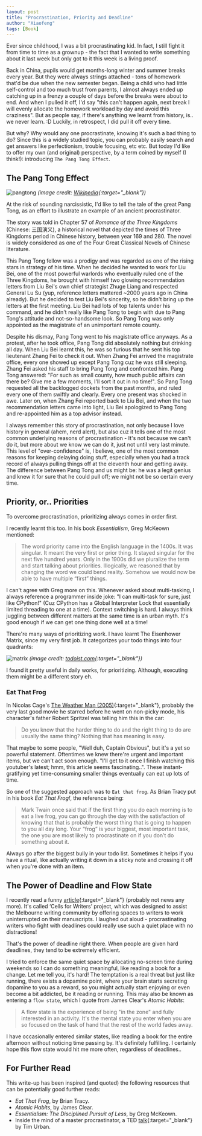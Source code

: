 ```yaml
---
layout: post
title: "Procrastination, Priority and Deadline"
author: "Xiaofeng"
tags: [Book]
---
```


Ever since childhood, I was a bit procrastinating kid. In fact, I still fight it from time to time as a grownup - the fact that I wanted to write something about it last week but only got to it this week is a living proof.

Back in China, pupils would get months-long winter and summer breaks every year. But they were always strings attached - tons of homework that'd be due when the new semester began. Being a child who had little self-control and too much trust from parents, I almost always ended up catching up in a frenzy a couple of days before the breaks were about to end. And when I pulled it off, I'd say "this can't happen again, next break I will evenly allocate the homework workload by day and avoid this craziness". But as people say, if there's anything we learnt from history, is.. we never learn. :D Luckily, in retrospect, I did pull it off every time.

But why? Why would any one procrastinate, knowing it's such a bad thing to do? Since this is a widely studied topic, you can probably easily search and get answers like perfectionism, trouble focusing, etc etc. But today I'd like to offer my own (and original) perspective, by a term coined by myself (I think!): introducing `The Pang Tong Effect`.

## The Pang Tong Effect  

![pangtong](../assets/images/20210306/PangTong.jpg)
*(image credit: [Wikipedia](https://en.wikipedia.org/wiki/File:PangTong.jpg){:target="_blank"})*

At the risk of sounding narcissistic, I'd like to tell the tale of the great Pang Tong, as an effort to illustrate an example of an ancient procrastinator.

The story was told in Chapter 57 of *Romance of the Three Kingdoms* (Chinese: 三国演义), a historical novel that depicted the times of Three Kingdoms period in Chinese history, between year 169 and 280. The novel is widely considered as one of the Four Great Classical Novels of Chinese literature.

This Pang Tong fellow was a prodigy and was regarded as one of the rising stars in strategy of his time. When he decided he wanted to work for Liu Bei, one of the most powerful warlords who eventually ruled one of the Three Kingdoms, he brought with himself two glowing recommendation letters from Liu Bei's own chief strategist Zhuge Liang and respected General Lu Su (yup, reference letters mattered ~2000 years ago in China already). But he decided to test Liu Bei's sincerity, so he didn't bring up the letters at the first meeting. Liu Bei had lots of top talents under his command, and he didn't really like Pang Tong to begin with due to Pang Tong's attitude and not-so-handsome look. So Pang Tong was only appointed as the magistrate of an unimportant remote county.

Despite his dismay, Pang Tong went to his magistrate office anyways. As a protest, after he took office, Pang Tong did absolutely nothing but drinking all day. When Liu Bei learnt this, he was so furious that he sent his top lieutenant Zhang Fei to check it out. When Zhang Fei arrived the magistrate office, every one showed up except Pang Tong cuz he was still sleeping. Zhang Fei asked his staff to bring Pang Tong and confronted him. Pang Tong answered: "For such as small county, how much public affairs can there be? Give me a few moments, I'll sort it out in no time!". So Pang Tong requested all the backlogged dockets from the past months, and ruled every one of them swiftly and clearly. Every one present was shocked in awe. Later on, when Zhang Fei reported back to Liu Bei, and when the two recommendation letters came into light, Liu Bei apologized to Pang Tong and re-appointed him as a top advisor instead.

I always remember this story of procrastination, not only because I love history in general (ahem, nerd alert), but also cuz it tells one of the most common underlying reasons of procrastination - It's not because we can't do it, but more about we know we can do it, just not until very last minute. This level of "over-confidence" is, I believe, one of the most common reasons for keeping delaying doing stuff, especially when you had a track record of always pulling things off at the eleventh hour and getting away. The difference between Pang Tong and us might be: he was a legit genius and knew it for sure that he could pull off; we might not be so certain every time.

## Priority, or.. Priorities

To overcome procrastination, prioritizing always comes in order first.

I recently learnt this too. In his book *Essentialism*, Greg McKeown mentioned:

> The word priority came into the English language in the 1400s. It was singular. It meant the very first or prior thing. It stayed singular for the next five hundred years. Only in the 1900s did we pluralize the term and start talking about priorities. Illogically, we reasoned that by changing the word we could bend reality. Somehow we would now be able to have multiple “first” things.

I can't agree with Greg more on this. Whenever asked about multi-tasking, I always reference a programmer inside joke: "I can multi-task for sure, just like CPython!" (Cuz CPython has a Global Interpreter Lock that essentially limited threading to one at a time). Context switching is hard. I always think juggling between different matters at the same time is an urban myth. It's good enough if we can get one thing done well at a time!

There're many ways of prioritizing work. I have learnt The Eisenhower Matrix, since my very first job. It categorizes your todo things into four quadrants:  

![matrix](../assets/images/20210306/matrix.webp) 
*(image credit: [todoist.com](https://todoist.com/productivity-methods/eisenhower-matrix){:target="_blank"})*

I found it pretty useful in daily works, for prioritizing. Although, executing them might be a different story eh.  

### Eat That Frog 

In Nicolas Cage's [The Weather Man (2005)](https://www.imdb.com/title/tt0384680/){:target="_blank"}, probably the very last good movie he starred before he went on non-picky mode, his character's father Robert Spritzel was telling him this in the car:

> Do you know that the harder thing to do and the right thing to do are usually the same thing? Nothing that has meaning is easy.

That maybe to some people, "Well duh, Captain Obvious", but it's a yet so powerful statement. Oftentimes we knew there're urgent and important items, but we can't act soon enough. "I'll get to it once I finish watching this youtuber's latest; hmm, this article seems fascinating..". These instant-gratifying yet time-consuming smaller things eventually can eat up lots of time.

So one of the suggested approach was to `Eat that frog`. As Brian Tracy put in his book *Eat That Frog!*, the reference being:

> Mark Twain once said that if the first thing you do each morning is to eat a live frog, you can go through the day with the satisfaction of knowing that that is probably the worst thing that is going to happen to you all day long. Your “frog” is your biggest, most important task, the one you are most likely to procrastinate on if you don’t do something about it.

Always go after the biggest bully in your todo list. Sometimes it helps if you have a ritual, like actually writing it down in a sticky note and crossing it off when you're done with an item.

## The Power of Deadline and Flow State

I recently read a funny [article](https://www.abc.net.au/radionational/programs/archived/booksandarts/melbourne-jail/4322338){:target="_blank"} (probably not news any more). It's called ‘Cells for Writers’ project, which was designed to assist the Melbourne writing community by offering spaces to writers to work uninterrupted on their manuscripts. I laughed out aloud - procrastinating writers who fight with deadlines could really use such a quiet place with no distractions!

That's the power of deadline right there. When people are given hard deadlines, they tend to be extremely efficient.

I tried to enforce the same quiet space by allocating no-screen time during weekends so I can do something meaningful, like reading a book for a change. Let me tell you, it's hard! The temptation is a real threat but just like running, there exists a dopamine point, where your brain starts secreting dopamine to you as a reward, so you might actually start enjoying or even become a bit addicted, be it reading or running. This may also be known as entering a `flow state`, which I quote from James Clear's *Atomic Habits*:

> A flow state is the experience of being "in the zone" and fully interested in an activity. It's the mental state you enter when you are so focused on the task of hand that the rest of the world fades away.  

I have occasionally entered similar states, like reading a book for the entire afternoon without noticing time passing by. It's definitely fulfilling. I certainly hope this flow state would hit me more often, regardless of deadlines..

## For Further Read

This write-up has been inspired (and quoted) the following resources that can be potentially good further reads:

* *Eat That Frog*, by Brian Tracy.
* *Atomic Habits*, by James Clear.
* *Essentialism: The Disciplined Pursuit of Less*, by Greg McKeown.
* Inside the mind of a master procrastinator, a TED [talk](https://youtu.be/arj7oStGLkU){:target="_blank"} by Tim Urban.
